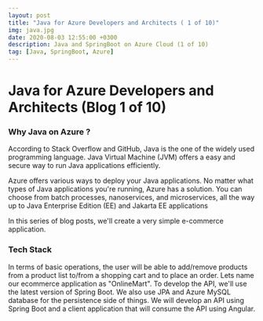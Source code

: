 ```yaml
---
layout: post
title: "Java for Azure Developers and Architects ( 1 of 10)"
img: java.jpg
date: 2020-08-03 12:55:00 +0300
description: Java and SpringBoot on Azure Cloud (1 of 10)
tag: [Java, SpringBoot, Azure]
---
```


# Java for Azure Developers and Architects (Blog 1 of 10)

### Why Java on Azure ?

According to Stack Overflow and GitHub, Java is the one of the widely used programming language.
Java Virtual Machine (JVM) offers a easy and secure way to run Java applications efficiently.

Azure offers various ways to deploy your Java applications. No matter what types of Java applications you're running, Azure has a solution. You can choose from batch processes, nanoservices, and microservices, all the way up to Java Enterprise Edition (EE) and Jakarta EE applications

In this series of blog posts, we'll create a very simple e-commerce application. 

### Tech Stack
In terms of basic operations, the user will be able to add/remove products from a product list to/from a shopping cart and to place an order.
Lets name our ecommerce application as "OnlineMart". 
To develop the API, we'll use the latest version of Spring Boot. We also use JPA and Azure MySQL database for the persistence side of things.
We will develop an API using Spring Boot and a client application that will consume the API using Angular.
